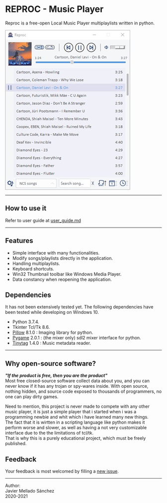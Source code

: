 # REPROC - Music Player
Reproc is a free-open Local Music Player multiplaylists written in python.

![Screenshot](docs/images/reproc.jpg?raw=true "App interface")

---

## How to use it
Refer to user guide at
[user_guide.md](docs/user_guide.md)

---

## Features
- Simple interface with many functionalities.
- Modify songs/playlists directly in the application.
- Handling multiplaylists.
- Keyboard shortcuts.
- Win32 Thumbnail toolbar like Windows Media Player.
- Data constancy when reopening the application.

## Dependencies
It has not been extensively tested yet. The following dependencies have been tested while developing on Windows 10.
- Python 3.7.4.
- Tkinter Tcl/Tk 8.6.
- [Pillow](https://python-pillow.org/) 8.1.0 : Imaging library for python.
- [Pygame](https://www.pygame.org/) 2.0.1 : (the mixer only) sdl2 mixer interface for python.
- [Tinytag](https://github.com/devsnd/tinytag) 1.4.0 : Music metadata reader.

---

## Why open-source software?
***"If the product is free, then you are the product"***  
Most free closed-source software collect data about you, and you can never know if it has any trojan or spy-wares inside.
With open source, nothing hidden, and source code exposed to thousands of programmers, no one can play dirty games.

Need to mention, this project is never made to compete with any other music player, it is just a simple player that i started when i was a programming newbie and whit which i have learned many new things.  
The fact that it is wirtten in a scripting language like python makes it perform worse and slower, as well as having a not very customizable interface due to the the limitations of tcl/tk.  
That is why this is a purely educational project, which must be freely published.

## Feedback
Your feedback is most welcomed by filling a
[new issue](https://github.com/JavideSs/reproc/issues/new).

---

Author:  
Javier Mellado Sánchez  
2020-2021